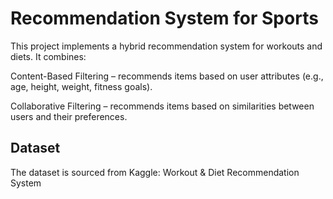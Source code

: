 # Recommendation System for Sports

This project implements a hybrid recommendation system for workouts and diets. It combines:

Content-Based Filtering – recommends items based on user attributes (e.g., age, height, weight, fitness goals).

Collaborative Filtering – recommends items based on similarities between users and their preferences.

## Dataset

The dataset is sourced from Kaggle: Workout & Diet Recommendation System
